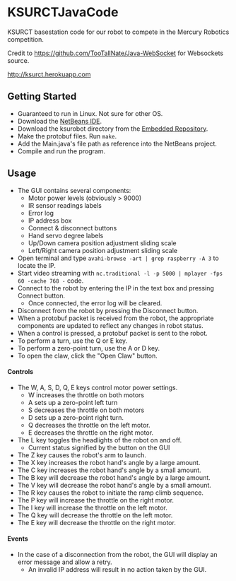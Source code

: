 # KSURCTJavaCode

KSURCT basestation code for our robot to compete in the Mercury Robotics competition.

Credit to https://github.com/TooTallNate/Java-WebSocket for Websockets source.

http://ksurct.herokuapp.com

## Getting Started

* Guaranteed to run in Linux.  Not sure for other OS.
* Download the [NetBeans IDE](https://netbeans.org/downloads/index.html).
* Download the ksurobot directory from the [Embedded Repository](https://github.com/ksurct/MercuryRoboticsEmbedded2016/tree/master/ksurobot).
* Make the protobuf files. Run `make`.
* Add the Main.java's file path as reference into the NetBeans project.
* Compile and run the program.

## Usage

* The GUI contains several components:
  * Motor power levels (obviously > 9000)
  * IR sensor readings labels
  * Error log
  * IP address box
  * Connect & disconnect buttons
  * Hand servo degree labels
  * Up/Down camera position adjustment sliding scale
  * Left/Right camera position adjustment sliding scale
* Open terminal and type `avahi-browse -art | grep raspberry -A 3` to locate the IP.
* Start video streaming with `nc.traditional -l -p 5000 | mplayer -fps 60 -cache 768 -` code.
* Connect to the robot by entering the IP in the text box and pressing Connect button.
  * Once connected, the error log will be cleared.
* Disconnect from the robot by pressing the Disconnect button.
* When a protobuf packet is received from the robot, the appropriate components are updated to reflect any changes in robot status.
* When a control is pressed, a protobuf packet is sent to the robot.
* To perform a turn, use the Q or E key.
* To perform a zero-point turn, use the A or D key.
* To open the claw, click the "Open Claw" button.

#### Controls

* The W, A, S, D, Q, E keys control motor power settings.
  * W increases the throttle on both motors
  * A sets up a zero-point left turn
  * S decreases the throttle on both motors
  * D sets up a zero-point right turn.
  * Q decreases the throttle on the left motor.
  * E decreases the throttle on the right motor.
* The L key toggles the headlights of the robot on and off.
  * Current status signified by the button on the GUI  
* The Z key causes the robot's arm to launch.
* The X key increases the robot hand's angle by a large amount.
* The C key increases the robot hand's angle by a small amount.
* The B key will decrease the robot hand's angle by a large amount.
* The V key will decrease the robot hand's angle by a small amount.
* The R key causes the robot to initiate the ramp climb sequence.
* The P key will increase the throttle on the right motor.
* The I key will increase the throttle on the left motor.
* The Q key will decrease the throttle on the left motor.
* The E key will decrease the throttle on the right motor.

#### Events
* In the case of a disconnection from the robot, the GUI will display an error message and allow a retry.
  * An invalid IP address will result in no action taken by the GUI.

